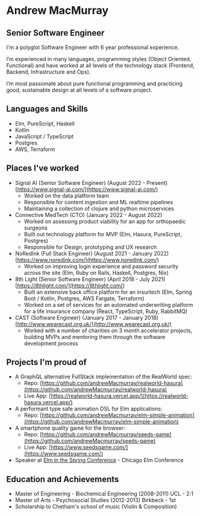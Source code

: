 # Andrew MacMurray

## Senior Software Engineer

I'm a polyglot Software Engineer with 6 year professional experience.

I’m experienced in many languages, programming styles (Object Oriented, Functional) and have worked at all levels of the technology stack (Frontend, Backend, Infrastructure and Ops).

I’m most passionate about pure functional programming and practicing good, sustainable design at all levels of a software project.

## Languages and Skills

- Elm, PureScript, Haskell
- Kotlin
- JavaScript / TypeScript
- Postgres
- AWS, Terraform

## Places I've worked

- Signal AI (Senior Software Engineer) (August 2022 - Present) [https://www.signal-ai.com/](https://www.signal-ai.com/)
  - Worked on the data platform team
  - Responsible for content ingestion and ML realtime pipelines
  - Maintaining a collection of clojure and python microservices
- Connective MedTech (CTO) (January 2022 - August 2022)
  - Worked on assessing product viability for an app for orthopaedic surgeons
  - Built out technology platform for MVP (Elm, Hasura, PureScript, Postgres)
  - Responsible for Design, prototyping and UX research
- NoRedInk (Full Stack Engineer) (August 2021 - January 2022) [https://www.noredink.com/](https://www.noredink.com/)
  - Worked on improving login experience and password security across the site (Elm, Ruby on Rails, Haskell, Postgres, Nix)
- 8th Light (Senior Software Engineer) (April 2018 - July 2021) [https://8thlight.com/](https://8thlight.com/)
  - Built an extensive back office platform for an insurtech (Elm, Spring Boot / Kotlin, Postgres, AWS Fargate, Terraform)
  - Worked on a set of services for an automated underwriting platform for a life insurance company (React, TypeScript, Ruby, RabbitMQ)
- CAST (Software Engineer) (January 2017 - January 2018) [http://www.wearecast.org.uk/](http://www.wearecast.org.uk/)
  - Worked with a number of charities on 3 month accelerator projects, building MVPs and mentoring them through the software development process

## Projects I'm proud of

- A GraphQL alternative FullStack implementation of the RealWorld spec:
  - Repo: [https://github.com/andrewMacmurray/realworld-hasura](https://github.com/andrewMacmurray/realworld-hasura)
  - Live App: [https://realworld-hasura.vercel.app/](https://realworld-hasura.vercel.app/)
- A performant type safe animation DSL for Elm applications:
  - Repo: [https://github.com/andrewMacmurray/elm-simple-animation](https://github.com/andrewMacmurray/elm-simple-animation)
- A smartphone quality game for the browser:
  - Repo: [https://github.com/andrewMacmurray/seeds-game](https://github.com/andrewMacmurray/seeds-game)
  - Live App: [https://www.seedsgame.com/](https://www.seedsgame.com/)
- Speaker at [Elm in the Spring Conference](https://2019.elminthespring.org/#speakers-heading) - Chicago Elm Conference

## Education and Achievements

- Master of Engineering - Biochemical Engineering (2008-2011) UCL - 2:1
- Master of Arts - Psychosocial Studies (2012-2013) Birkbeck - 1st
- Scholarship to Chetham's school of music (Violin & Composition)
